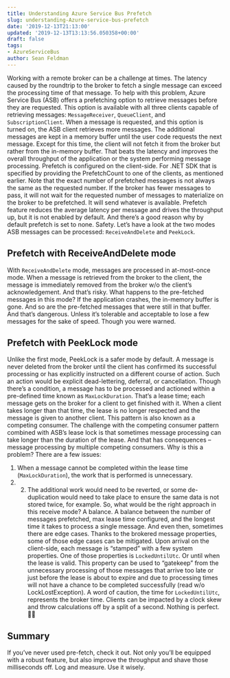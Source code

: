 ```yaml
---
title: Understanding Azure Service Bus Prefetch
slug: understanding-Azure-service-bus-prefetch
date: '2019-12-13T21:13:00'
updated: '2019-12-13T13:13:56.050358+00:00'
draft: false
tags:
- AzureServiceBus
author: Sean Feldman
---
```

Working with a remote broker can be a challenge at times. The latency caused by the roundtrip to the broker to fetch a single message can exceed the processing time of that message. To help with this problem, Azure Service Bus (ASB) offers a prefetching option to retrieve messages before they are requested. This option is available with all three clients capable of retrieving messages: `MessageReceiver`, `QueueClient`, and `SubscriptionClient`. When a message is requested, and this option is turned on, the ASB client retrieves more messages. The additional messages are kept in a memory buffer until the user code requests the next message. Except for this time, the client will not fetch it from the broker but rather from the in-memory buffer. That beats the latency and improves the overall throughput of the application or the system performing message processing.
Prefetch is configured on the client-side. For .NET SDK that is specified by providing the PrefetchCount to one of the clients, as mentioned earlier. Note that the exact number of prefetched messages is not always the same as the requested number. If the broker has fewer messages to pass, it will not wait for the requested number of messages to materialize on the broker to be prefetched. It will send whatever is available.
Prefetch feature reduces the average latency per message and drives the throughput up, but it is not enabled by default. And there’s a good reason why by default prefetch is set to none. Safety.
Let’s have a look at the two modes ASB messages can be processed: `ReceiveAndDelete` and `PeekLock`.
## Prefetch with ReceiveAndDelete mode
With `ReceiveAndDelete` mode, messages are processed in at-most-once mode. When a message is retrieved from the broker to the client, the message is immediately removed from the broker w/o the client’s acknowledgement. And that’s risky.
What happens to the pre-fetched messages in this mode? If the application crashes, the in-memory buffer is gone. And so are the pre-fetched messages that were still in that buffer. And that’s dangerous. Unless it’s tolerable and acceptable to lose a few messages for the sake of speed. Though you were warned.
## Prefetch with PeekLock mode
Unlike the first mode, PeekLock is a safer mode by default. A message is never deleted from the broker until the client has confirmed its successful processing or has explicitly instructed on a different course of action. Such an action would be explicit dead-lettering, deferral, or cancellation. Though there’s a condition, a message has to be processed and actioned within a pre-defined time known as `MaxLockDuration`. That’s a lease time; each message gets on the broker for a client to get finished with it. When a client takes longer than that time, the lease is no longer respected and the message is given to another client. This pattern is also known as a competing consumer.
The challenge with the competing consumer pattern combined with ASB’s lease lock is that sometimes message processing can take longer than the duration of the lease. And that has consequences – message processing by multiple competing consumers.
Why is this a problem? There are a few issues:
1. When a message cannot be completed within the lease time (`MaxLockDuration`), the work that is performed is unnecessary.
1. 2. The additional work would need to be reverted, or some de-duplication would need to take place to ensure the same data is not stored twice, for example.
So, what would be the right approach in this receive mode? A balance. A balance between the number of messages prefetched, max lease time configured, and the longest time it takes to process a single message. And even then, sometimes there are edge cases. Thanks to the brokered message properties, some of those edge cases can be mitigated. Upon arrival on the client-side, each message is “stamped” with a few system properties. One of those properties is `LockedUntilUtc`. Or until when the lease is valid. This property can be used to “gatekeep” from the unnecessary processing of those messages that arrive too late or just before the lease is about to expire and due to processing times will not have a chance to be completed successfully (read w/o LockLostException).
A word of caution, the time for `LockedUntilUtc`, represents the broker time. Clients can be impacted by a clock skew and throw calculations off by a split of a second. Nothing is perfect. 🤷‍♂‍
## Summary
If you’ve never used pre-fetch, check it out. Not only you’ll be equipped with a robust feature, but also improve the throughput and shave those milliseconds off. Log and measure. Use it wisely.


